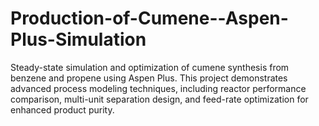 # Production-of-Cumene--Aspen-Plus-Simulation
Steady-state simulation and optimization of cumene synthesis from benzene and propene using Aspen Plus. This project demonstrates advanced process modeling techniques, including reactor performance comparison, multi-unit separation design, and feed-rate optimization for enhanced product purity.
